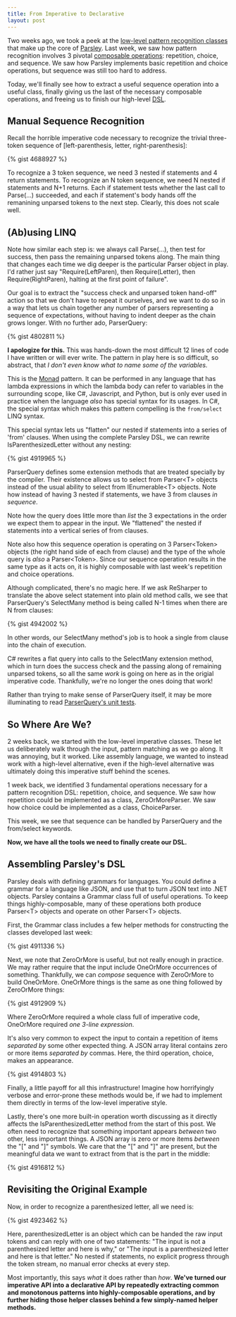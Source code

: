```yaml
---
title: From Imperative to Declarative
layout: post
---
```


Two weeks ago, we took a peek at the <a href="http://www.headspring.com/patrick/whittling-parsley/">low-level pattern recognition classes</a> that make up the core of <a href="https://github.com/plioi/parsley">Parsley</a>.  Last week, we saw how pattern recognition involves 3 pivotal <a href="http://www.headspring.com/patrick/composable-operations/">composable operations</a>: repetition, choice, and sequence.  We saw how Parsley implements basic repetition and choice operations, but sequence was still too hard to address.

Today, we'll finally see how to extract a useful sequence operation into a useful class, finally giving us the last of the necessary composable operations, and freeing us to finish our high-level <a href="http://martinfowler.com/bliki/DomainSpecificLanguage.html">DSL</a>.

## Manual Sequence Recognition

Recall the horrible imperative code necessary to recognize the trivial three-token sequence of [left-parenthesis, letter, right-parenthesis]:

{% gist 4688927 %}

To recognize a 3 token sequence, we need 3 nested if statements and 4 return statements.  To recognize an N token sequence, we need N nested if statements and N+1 returns.  Each if statement tests whether the last call to Parse(...) succeeded, and each if statement's body hands off the remanining unparsed tokens to the next step.  Clearly, this does not scale well.

## (Ab)using LINQ

Note how similar each step is: we always call Parse(...), then test for success, then pass the remaining unparsed tokens along.  The main thing that changes each time we dig deeper is the particular Parser object in play.  I'd rather just say "Require(LeftParen), then Require(Letter), then Require(RightParen), halting at the first point of failure".

Our goal is to extract the "success check and unparsed token hand-off" action so that we don't have to repeat it ourselves, and we want to do so in a way that lets us chain together any number of parsers representing a sequence of expectations, without having to indent deeper as the chain grows longer.  With no further ado, ParserQuery:

{% gist 4802811 %}

**I apologize for this.**  This was hands-down the most difficult 12 lines of code I have written or will ever write.  The pattern in play here is so difficult, so abstract, that *I don't even know what to name some of the variables.*

This is the <a href="http://blogs.msdn.com/b/wesdyer/archive/2008/01/11/the-marvels-of-monads.aspx">Monad</a> pattern.  It can be performed in any language that has lambda expressions in which the lambda body can refer to variables in the surrounding scope, like C#, Javascript, and Python, but is only ever used in practice when the language *also* has special syntax for its usages.  In C#, the special syntax which makes this pattern compelling is the <code>from/select</code> LINQ syntax.

This special syntax lets us "flatten" our nested if statements into a series of 'from' clauses.  When using the complete Parsley DSL, we can rewrite IsParenthesizedLetter without any nesting:

{% gist 4919965 %}

ParserQuery defines some extension methods that are treated specially by the compiler.  Their existence allows us to select from Parser&lt;T&gt; objects instead of the usual ability to select from IEnumerable&lt;T&gt; objects.  Note how instead of having 3 nested if statements, we have 3 from clauses *in sequence*.

Note how the query does little more than *list* the 3 expectations in the order we expect them to appear in the input.  We "flattened" the nested if statements into a vertical series of from clauses.

Note also how this sequence operation is operating on 3 Parser&lt;Token&gt; objects (the right hand side of each from clause) and the type of the whole query is *also* a Parser&lt;Token&gt;.  Since our sequence operation results in the same type as it acts on, it is highly composable with last week's repetition and choice operations.

Although complicated, there's no magic here.  If we ask ReSharper to translate the above select statement into plain old method calls, we see that ParserQuery's SelectMany method is being called N-1 times when there are N from clauses:

{% gist 4942002 %}

In other words, our SelectMany method's job is to hook a single from clause into the chain of execution.

C# rewrites a flat query into calls to the SelectMany extension method, which in turn does the success check and the passing along of remaining unparsed tokens, so all the same *work* is going on here as in the origial imperative code.  Thankfully, we're no longer the ones doing that work!

Rather than trying to make sense of ParserQuery itself, it may be more illuminating to read <a href="https://github.com/plioi/parsley/blob/cb69098da8135f7ac5fb1b0f84071e0e8b94b8a0/src/Parsley.Test/ParserQueryTests.cs">ParserQuery's unit tests</a>.

## So Where Are We?

2 weeks back, we started with the low-level imperative classes.  These let us deliberately walk through the input, pattern matching as we go along.  It was annoying, but it worked.  Like assembly language, we wanted to instead work with a high-level alternative, even if the high-level alternative was ultimately doing this imperative stuff behind the scenes.

1 week back, we identified 3 fundamental operations necessary for a pattern recognition DSL: repetition, choice, and sequence.  We saw how repetition could be implemented as a class, ZeroOrMoreParser.  We saw how choice could be implemented as a class, ChoiceParser.

This week, we see that sequence can be handled by ParserQuery and the from/select keywords.

**Now, we have all the tools we need to finally create our DSL.**

## Assembling Parsley's DSL

Parsley deals with defining grammars for languages.  You could define a grammar for a language like JSON, and use that to turn JSON text into .NET objects.  Parsley contains a Grammar class full of useful operations.  To keep things highly-composable, many of these operations both produce Parser&lt;T&gt; objects and operate on other Parser&lt;T&gt; objects.

First, the Grammar class includes a few helper methods for constructing the classes developed last week:

{% gist 4911336 %}

Next, we note that ZeroOrMore is useful, but not really enough in practice.  We may rather require that the input include OneOrMore occurrences of something.  Thankfully, we can *compose* sequence with ZeroOrMore to build OneOrMore.  OneOrMore things is the same as one thing followed by ZeroOrMore things:

{% gist 4912909 %}

Where ZeroOrMore required a whole class full of imperative code, OneOrMore required *one 3-line expression*.

It's also very common to expect the input to contain a repetition of items *separated by* some other expected thing.  A JSON array literal contains zero or more items *separated by* commas.  Here, the third operation, choice, makes an appearance.

{% gist 4914803 %}

Finally, a little payoff for all this infrastructure!  Imagine how horrifyingly verbose and error-prone these methods would be, if we had to implement them directly in terms of the low-level imperative style.

Lastly, there's one more built-in operation worth discussing as it directly affects the IsParenthesizedLetter method from the start of this post.  We often need to recognize that something important appears *between* two other, less important things.  A JSON array is zero or more items *between* the "[" and "]" symbols.  We care that the "[" and "]" are present, but the meaningful data we want to extract from that is the part in the middle:

{% gist 4916812 %}

## Revisiting the Original Example

Now, in order to recognize a parenthesized letter, all we need is:

{% gist 4923462 %}

Here, parenthesizedLetter is an object which can be handed the raw input tokens and can reply with one of two statements: "The input is not a parenthesized letter and here is why," or "The input is a parenthesized letter and here is that letter."  No nested if statements, no explicit progress through the token stream, no manual error checks at every step.

Most importantly, this says *what* it does rather than *how*.  **We've turned our imperative API into a declarative API by repeatedly extracting common and monotonous patterns into highly-composable operations, and by further hiding those helper classes behind a few simply-named helper methods.**